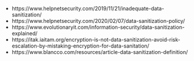 <ul>
<li>https://www.helpnetsecurity.com/2019/11/21/inadequate-data-sanitization/</li>
<li>https://www.helpnetsecurity.com/2020/02/07/data-sanitization-policy/</li>
<li>https://www.evolutionaryit.com/information-security/data-sanitization-explained/</li>
<li>https://itak.iaitam.org/encryption-is-not-data-sanitization-avoid-risk-escalation-by-mistaking-encryption-for-data-sanitation/</li>
<li>https://www.blancco.com/resources/article-data-sanitization-definition/</li>
</ul>
